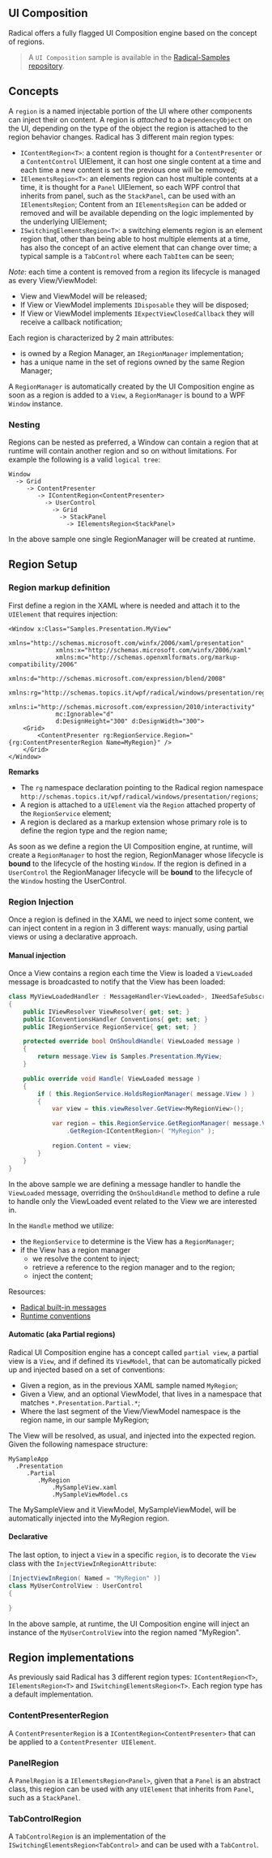 ## UI Composition

Radical offers a fully flagged UI Composition engine based on the concept of regions.

> A `UI Composition` sample is available in the [Radical-Samples repository](https://github.com/RadicalFx/documentation/tree/master/samples).

## Concepts

A `region` is a named injectable portion of the UI where other components can inject their on content. A region is *attached* to a `DependencyObject` on the UI, depending on the type of the object the region is attached to the region behavior changes. Radical has 3 different main region types:

* `IContentRegion<T>`: a content region is thought for a `ContentPresenter` or a `ContentControl` UIElement, it can host one single content at a time and each time a new content is set the previous one will be removed;
* `IElementsRegion<T>`: an elements region can host multiple contents at a time, it is thought for a `Panel` UIElement, so each WPF control that inherits from panel, such as the `StackPanel`, can be used with an `IElementsRegion`; Content from an `IElementsRegion` can be added or removed and will be available depending on the logic implemented by the underlying UIElement;
* `ISwitchingElementsRegion<T>`: a switching elements region is an element region that, other than being able to host multiple elements at a time, has also the concept of an active element that can change over time; a typical sample is a `TabControl` where each `TabItem` can be seen;

*Note*: each time a content is removed from a region its lifecycle is managed as every View/ViewModel:

* View and ViewModel will be released;
* If View or ViewModel implements `IDisposable` they will be disposed;
* If View or ViewModel implements `IExpectViewClosedCallback` they will receive a callback notification;

Each region is characterized by 2 main attributes:

* is owned by a Region Manager, an `IRegionManager` implementation;
* has a unique name in the set of regions owned by the same Region Manager;

A `RegionManager` is automatically created by the UI Composition engine as soon as a region is added to a `View`, a `RegionManager` is bound to a WPF `Window` instance.

### Nesting

Regions can be nested as preferred, a Window can contain a region that at runtime will contain another region and so on without limitations. For example the following is a valid `logical tree`:

	Window
	  -> Grid
	     -> ContentPresenter
	        -> IContentRegion<ContentPresenter>
	          -> UserControl
	            -> Grid
	              -> StackPanel
	                -> IElementsRegion<StackPanel>

In the above sample one single RegionManager will be created at runtime. 

## Region Setup

### Region markup definition

First define a region in the XAML where is needed and attach it to the `UIElement` that requires injection:

```xaml
<Window x:Class="Samples.Presentation.MyView"
             xmlns="http://schemas.microsoft.com/winfx/2006/xaml/presentation"
             xmlns:x="http://schemas.microsoft.com/winfx/2006/xaml"
             xmlns:mc="http://schemas.openxmlformats.org/markup-compatibility/2006" 
             xmlns:d="http://schemas.microsoft.com/expression/blend/2008" 
             xmlns:rg="http://schemas.topics.it/wpf/radical/windows/presentation/regions"
             xmlns:i="http://schemas.microsoft.com/expression/2010/interactivity"
             mc:Ignorable="d" 
             d:DesignHeight="300" d:DesignWidth="300">
    <Grid>
        <ContentPresenter rg:RegionService.Region="{rg:ContentPresenterRegion Name=MyRegion}" />
    </Grid>
</Window>
```

**Remarks**

* The `rg` namespace declaration pointing to the Radical region namespace `http://schemas.topics.it/wpf/radical/windows/presentation/regions`;
* A region is attached to a `UIElement` via the `Region` attached property of the `RegionService` element;
* A region is declared as a markup extension whose primary role is to define the region type and the region name;

As soon as we define a region the UI Composition engine, at runtime, will create a `RegionManager` to host the region, RegionManager whose lifecycle is **bound** to the lifecycle of the hosting `Window`. If the region is defined in a `UserControl` the RegionManager lifecycle will be **bound** to the lifecycle of the `Window` hosting the UserControl.

### Region Injection

Once a region is defined in the XAML we need to inject some content, we can inject content in a region in 3 different ways: manually, using partial views or using a declarative approach.

#### Manual injection

Once a View contains a region each time the View is loaded a `ViewLoaded` message is broadcasted to notify that the View has been loaded:

```csharp
class MyViewLoadedHandler : MessageHandler<ViewLoaded>, INeedSafeSubscription
{
	public IViewResolver ViewResolver{ get; set; }
	public IConventionsHandler Conventions{ get; set; }
	public IRegionService RegionService{ get; set; }

	protected override bool OnShouldHandle( ViewLoaded message )
	{
		return message.View is Samples.Presentation.MyView;
	}

	public override void Handle( ViewLoaded message )
	{
		if ( this.RegionService.HoldsRegionManager( message.View ) )
		{
			var view = this.viewResolver.GetView<MyRegionView>();

			var region = this.RegionService.GetRegionManager( message.View )
				.GetRegion<IContentRegion>( "MyRegion" );

			region.Content = view;
		}
	}
}
```

In the above sample we are defining a message handler to handle the `ViewLoaded` message, overriding the `OnShouldHandle` method to define a rule to handle only the ViewLoaded event related to the View we are interested in.

In the `Handle` method we utilize:

* the `RegionService` to determine is the View has a `RegionManager`;
* if the View has a region manager
    * we resolve the content to inject;
    * retrieve a reference to the region manager and to the region;
    * inject the content;

Resources:

* [Radical built-in messages](/mvvm/built-in-messages.md)
* [Runtime conventions](/mvvm/runtime-conventions.md)

#### Automatic (aka Partial regions)

Radical UI Composition engine has a concept called `partial view`, a partial view is a `View`, and if defined its `ViewModel`, that can be automatically picked up and injected based on a set of conventions:

* Given a region, as in the previous XAML sample named `MyRegion`;
* Given a View, and an optional ViewModel, that lives in a namespace that matches `*.Presentation.Partial.*`;
* Where the last segment of the View/ViewModel namespace is the region name, in our sample MyRegion;

The View will be resolved, as usual, and injected into the expected region. Given the following namespace structure:

	MySampleApp
	  .Presentation
	     .Partial
	        .MyRegion
	            .MySampleView.xaml
	            .MySampleViewModel.cs

The MySampleView and it ViewModel, MySampleViewModel, will be automatically injected into the MyRegion region.

#### Declarative

The last option, to inject a `View` in a specific `region`, is to decorate the `View` class with the `InjectViewInRegionAttribute`:

```csharp
[InjectViewInRegion( Named = "MyRegion" )]
class MyUserControlView : UserControl
{

}
```

In the above sample, at runtime, the UI Composition engine will inject an instance of the `MyUserControlView` into the region named "MyRegion".

## Region implementations

As previously said Radical has 3 different region types: `IContentRegion<T>`, `IElementsRegion<T>` and `ISwitchingElementsRegion<T>`. Each region type has a default implementation.

### ContentPresenterRegion

A `ContentPresenterRegion` is a `IContentRegion<ContentPresenter>` that can be applied to a `ContentPresenter UIElement`.

### PanelRegion

A `PanelRegion` is a `IElementsRegion<Panel>`, given that a `Panel` is an abstract class, this region can be used with any `UIElement` that inherits from `Panel`, such as a `StackPanel`.

### TabControlRegion

A `TabControlRegion` is an implementation of the `ISwitchingElementsRegion<TabControl>` and can be used with a `TabControl`.
